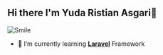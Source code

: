 ## Hi there I'm Yuda Ristian Asgari👋

![Smile](https://media1.giphy.com/media/v1.Y2lkPTc5MGI3NjExMnZnc3A0Z2djbmdlOXliZW1tcW05d3d5Y3ZqNXl4M2FiMGFpZ3dlYyZlcD12MV9pbnRlcm5hbF9naWZfYnlfaWQmY3Q9Zw/tuCFp8rod0x3O/giphy.gif)

<!--
**yudaristian22/yudaristian22** is a ✨ _special_ ✨ repository because its `README.md` (this file) appears on your GitHub profile.

Here are some ideas to get you started:

- 🔭 I’m currently working on ...
- 🌱 I’m currently learning ...
- 👯 I’m looking to collaborate on ...
- 🤔 I’m looking for help with ...
- 💬 Ask me about ...
- 📫 How to reach me: ...
- 😄 Pronouns: ...
- ⚡ Fun fact: ...
-->

- 🌱 I’m currently learning [**Laravel**](https://laravel.com) Framework
